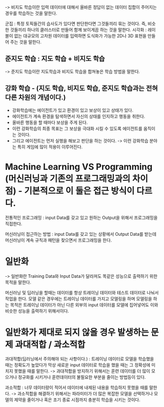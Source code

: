 
-> 비지도 학습이란 입력 데이터에 대해서 올바른 정답이 없는 데이터 집합이 주어지는 경우를 학습하는 것을 말한다.

군집 : 특정 토픽들간의 습사도가 있다면 판단한다면 그것들끼리 묶는 것이다. 즉, 비슷한 것들끼리 하나의 클러스터로 만들어 함께 보이게끔 하는 것을 말한다. 
시각화 : 레이블이 없는 대규모의 고차원 데이터를 입력하면 도식화가 가능한 2D나 3D 표현을 만들어 주는 것을 말한다.

## 준지도 학습 : 지도 학습 + 비지도 학습

-> 준지도 학습이란 지도학습과 비지도 학습을 합쳐놓은 학습 방법을 말한다.

## 강화 학습 - (지도 학습, 비지도 학습, 준지도 학습과는 전혀 다른 차원의 개념이다.)
- 강화학습에는 에이전트가 있고 환경이 있고 보상이 있고 상태가 있다.
- 에이전트가 계속 환경을 탐색하면서 자신의 상태를 인지하고 행동을 취한다. 
- 올바른 행동을 할 때마다 보상을 주게 된다. 
- 이런 강화학습의 최종 목표는 그 보상을 극대화 시킬 수 있도록 에이전트를 움직이는 것이다. 
- 그리고 에이전트는 먼저 실행을 해보고 판단을 하는 것이다. 
-> 이런 강화학습 분야는 특히 게임에 많이 적용이 이루어진다.

# Machine Learning VS Programming (머신러닝과 기존의 프로그래밍과의 차이점) - 기본적으로 이 둘은 접근 방식이 다르다.

전통적인 프로그래밍 : input Data를 갖고 있고 원하는 Output을 위해서 프로그래밍을 직접한다.

머신러닝이 접근하는 방법 : input Data를 갖고 있는 상황에서 Output Data를 받는데 머신러닝이 계속 규칙과 패턴을 찾으면서 프로그래밍을 한다.

# 일반화 

-> 일반화란 Training Data와 Input Data가 달라져도 똑같은 성능으로 출력하기 위한 목적을 말한다.

머신러닝 및 딥러닝을 할때는 데이터를 항상 트레이닝 데이터와 테스트 데이터로 나눠서 작업을 한다. 
모델 같은 경우에는 트레이닝 데이터를 가지고 모델링을 하며 모델링을 하는 목적은 트레이닝 데이터가 아닌 다른 외부의 input 데이터를 모델에 집어넣어도 이와 비슷한 성능을 출력하기 위해서이다. 

# 일반화가 제대로 되지 않을 경우 발생하는 문제 과대적합 / 과소적합

과대적합(딥러닝에서 주의해야 되는 사항이다.) : 트레이닝 데이터로 모델을 학습했을 때는 정확도가 높았다가 막상 새로운 input 데이터로 학습을 했을 때는 그 정확성에 미치지 못했을 때를 말한다.
-> 과대적합을 방지하기 위해서는 훈련 데이터를 더 많이 모으거나 정규화를 시키거나 훈련데이터의 불필요한 부분을 줄이는 방법등이 있다.
 
과소적합 : 너무 데이터량이 적어서 데이터에 내제된 내용을 학습하지 못했을 때를 말한다.
-> 과소적합을 해결하기 위해서는 파라미터가 더 많은 복잡한 모델을 선택하거나 모델의 제약을 줄이거나 혹은 조기 종료 시점까지 충분히 학습을 시키는 것이다.